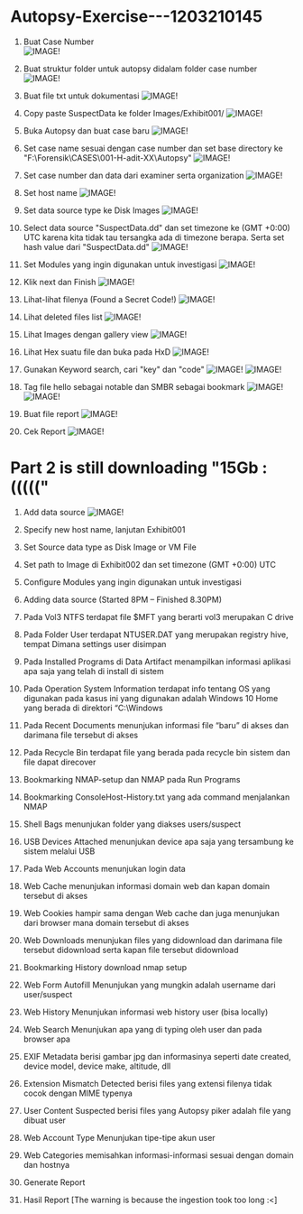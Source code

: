 # Autopsy-Exercise---1203210145

1. Buat Case Number <br />
![IMAGE!](Images/1.png)

2. Buat struktur folder untuk autopsy didalam folder case number
![IMAGE!](Images/2.png)

3. Buat file txt untuk dokumentasi
![IMAGE!](Images/3.png)

4. Copy paste SuspectData ke folder Images/Exhibit001/
![IMAGE!](Images/4.png)

5. Buka Autopsy dan buat case baru
![IMAGE!](Images/5.png)

6. Set case name sesuai dengan case number dan set base directory ke "F:\Forensik\CASES\001-H-adit-XX\Autopsy"
![IMAGE!](Images/6.png)

7. Set case number dan data dari examiner serta organization
![IMAGE!](Images/7.png)

8. Set host name
![IMAGE!](Images/8.png)

9. Set data source type ke Disk Images
![IMAGE!](Images/9.png)

10. Select data source "SuspectData.dd" dan set timezone ke (GMT +0:00) UTC karena kita tidak tau tersangka ada di timezone berapa. Serta set hash value dari "SuspectData.dd"
![IMAGE!](Images/10.png)

11. Set Modules yang ingin digunakan untuk investigasi
![IMAGE!](Images/11.png)

12. Klik next dan Finish
![IMAGE!](Images/12.png)

13. Lihat-lihat filenya (Found a Secret Code!)
![IMAGE!](Images/13.png)

14. Lihat deleted files list
![IMAGE!](Images/14.png)

15. Lihat Images dengan gallery view
![IMAGE!](Images/15.png)

16. Lihat Hex suatu file dan buka pada HxD
![IMAGE!](Images/16.png)

17. Gunakan Keyword search, cari "key" dan "code"
![IMAGE!](Images/17.png)
![IMAGE!](Images/17-2.png)

18. Tag file hello sebagai notable dan SMBR sebagai bookmark
![IMAGE!](Images/18.png)
![IMAGE!](Images/18-2.png)

19. Buat file report
![IMAGE!](Images/19.png)

20. Cek Report
![IMAGE!](Images/20.png)

# Part 2 is still downloading "15Gb :((((("

1.	Add data source
![IMAGE!](Images/Part2/1.png)

2.	Specify new host name, lanjutan Exhibit001


3.	Set Source data type as Disk Image or VM File


4.	Set path to Image di Exhibit002 dan set timezone (GMT +0:00) UTC


5.	Configure Modules yang ingin digunakan untuk investigasi


6.	Adding data source (Started 8PM – Finished 8.30PM)


7.	Pada Vol3 NTFS terdapat file $MFT yang berarti vol3 merupakan C drive


8.	Pada Folder User terdapat NTUSER.DAT yang merupakan registry hive, tempat Dimana settings user disimpan


9.	Pada Installed Programs di Data Artifact menampilkan informasi aplikasi apa saja yang telah di install di sistem


10.	Pada Operation System Information terdapat info tentang OS yang digunakan pada kasus ini yang digunakan adalah Windows 10 Home yang berada di direktori “C:\Windows


11.	Pada Recent Documents menunjukan informasi file “baru” di akses dan darimana file tersebut di akses


12.	Pada Recycle Bin terdapat file yang berada pada recycle bin sistem dan file dapat direcover


13.	Bookmarking NMAP-setup dan NMAP pada Run Programs


14.	Bookmarking ConsoleHost-History.txt yang ada command menjalankan NMAP


15.	Shell Bags menunjukan folder yang diakses users/suspect


16.	USB Devices Attached menunjukan device apa saja yang tersambung ke sistem melalui USB


17.	Pada Web Accounts menunjukan login data


18.	Web Cache menunjukan informasi domain web dan kapan domain tersebut di akses


19.	Web Cookies hampir sama dengan Web cache dan juga menunjukan dari browser mana domain tersebut di akses


20.	Web Downloads menunjukan files yang didownload dan darimana file tersebut didownload serta kapan file tersebut didownload


21.	Bookmarking History download nmap setup


22.	Web Form Autofill Menunjukan yang mungkin adalah username dari user/suspect


23.	Web History Menunjukan informasi web history user (bisa locally)


24.	Web Search Menunjukan apa yang di typing oleh user dan pada browser apa


25.	EXIF Metadata berisi gambar jpg dan informasinya seperti date created, device model, device make, altitude, dll


26.	Extension Mismatch Detected berisi files yang extensi filenya tidak cocok dengan MIME typenya


27.	User Content Suspected berisi files yang Autopsy piker adalah file yang dibuat user


28.	Web Account Type Menunjukan tipe-tipe akun user


29.	Web Categories memisahkan informasi-informasi sesuai dengan domain dan hostnya


30.	Generate Report


31.	Hasil Report [The warning is because the ingestion took too long :<]



